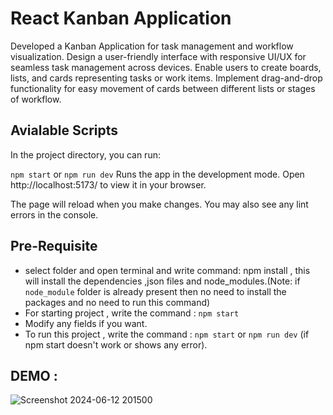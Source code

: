 # React Kanban Application
Developed a Kanban Application for task management and workflow visualization. Design a user-friendly interface with responsive UI/UX for seamless task management across devices. Enable users to create boards, lists, and cards representing tasks or work items. Implement drag-and-drop functionality for easy movement of cards between different lists or stages of workflow. 

## Avialable Scripts
In the project directory, you can run:

`npm start` or `npm run dev`
Runs the app in the development mode.
Open http://localhost:5173/ to view it in your browser.

The page will reload when you make changes.
You may also see any lint errors in the console.

## Pre-Requisite
- select folder and open terminal and write command: npm install , this will install the dependencies ,json files and node_modules.(Note: if `node_module` folder is already present then no need to install the packages and no need to run this command)
- For starting project , write the command : `npm start`
- Modify any fields if you want.
- To run this project , write the command : `npm start` or `npm run dev` (if npm start doesn't work or shows any error).

## DEMO :

![Screenshot 2024-06-12 201500](https://github.com/Viveknalwade/Web-Projects/assets/163569779/65b6dec1-68f2-4d17-a8fb-5d95029f02c0)
